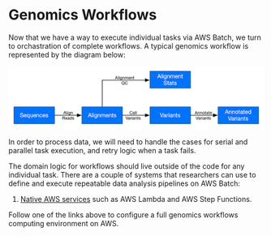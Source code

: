 # Genomics Workflows

Now that we have a way to execute individual tasks via AWS Batch, we turn to orchastration of complete workflows. A typical genomics workflow is represented by the diagram below:

![Typical genomics workflow](./images/genomics-workflow.png)

In order to process data, we will need to handle the cases for serial and parallel task execution, and retry logic when a task fails.

The domain logic for workflows should live outside of the code for any individual task. There are a couple of systems that researchers can use to define and execute repeatable data analysis pipelines on AWS Batch:

1. [Native AWS services](./step-functions/intro-step-functions.md) such as AWS Lambda and AWS Step Functions.

<!-- 2. [Cromwell](./cromwell/cromwell-aws-batch.md), a workflow management system from the Broad Institute -->

<!-- 3. [Nextflow](./nextflow/nextflow-aws-batch.md), another workflow management system well used by the bioinformatics community. -->

Follow one of the links above to configure a full genomics workflows computing environment on AWS.

